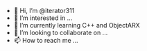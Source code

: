 - 👋 Hi, I’m @iterator311
- 👀 I’m interested in ...
- 🌱 I’m currently learning C++ and ObjectARX
- 💞️ I’m looking to collaborate on ...
- 📫 How to reach me ...

<!---
iterator311/iterator311 is a ✨ special ✨ repository because its `README.md` (this file) appears on your GitHub profile.
You can click the Preview link to take a look at your changes.
--->
